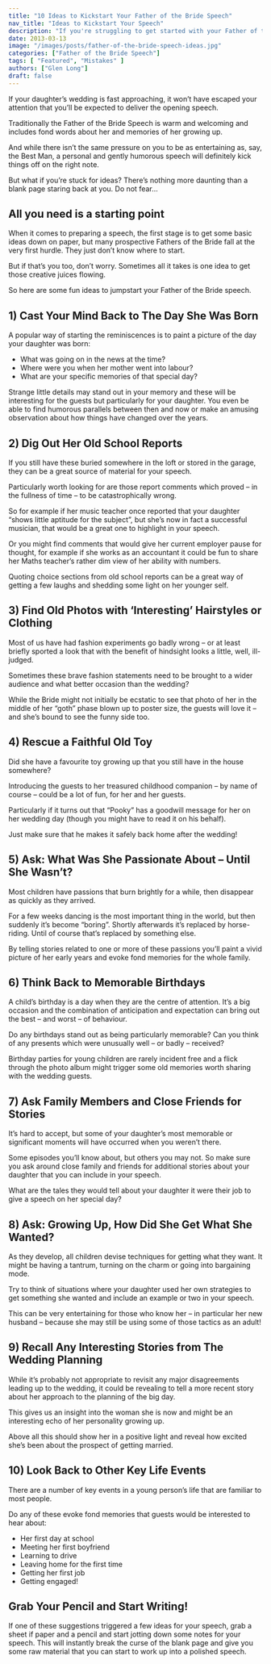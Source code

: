 ```yaml
---
title: "10 Ideas to Kickstart Your Father of the Bride Speech"
nav_title: "Ideas to Kickstart Your Speech"
description: "If you're struggling to get started with your Father of the Bride speech, here are 10 great ideas to get your creative juices flowing."
date: 2013-03-13
image: "/images/posts/father-of-the-bride-speech-ideas.jpg"
categories: ["Father of the Bride Speech"]
tags: [ "Featured", "Mistakes" ]
authors: ["Glen Long"]
draft: false
---
```

If your daughter’s wedding is fast approaching, it won’t have escaped your attention that you’ll be expected to deliver the opening speech.

Traditionally the Father of the Bride Speech is warm and welcoming and includes fond words about her and memories of her growing up.

And while there isn’t the same pressure on you to be as entertaining as, say, the Best Man, a personal and gently humorous speech will definitely kick things off on the right note.

But what if you’re stuck for ideas? There’s nothing more daunting than a blank page staring back at you. Do not fear…

## All you need is a starting point

When it comes to preparing a speech, the first stage is to get some basic ideas down on paper, but many prospective Fathers of the Bride fall at the very first hurdle. They just don’t know where to start.

But if that’s you too, don’t worry. Sometimes all it takes is one idea to get those creative juices flowing.

So here are some fun ideas to jumpstart your Father of the Bride speech.

## 1) Cast Your Mind Back to The Day She Was Born

A popular way of starting the reminiscences is to paint a picture of the day your daughter was born:

- What was going on in the news at the time?
- Where were you when her mother went into labour?
- What are your specific memories of that special day?

Strange little details may stand out in your memory and these will be interesting for the guests but particularly for your daughter. You even be able to find humorous parallels between then and now or make an amusing observation about how things have changed over the years.

## 2) Dig Out Her Old School Reports

If you still have these buried somewhere in the loft or stored in the garage, they can be a great source of material for your speech.

Particularly worth looking for are those report comments which proved – in the fullness of time – to be catastrophically wrong.

So for example if her music teacher once reported that your daughter “shows little aptitude for the subject”, but she’s now in fact a successful musician, that would be a great one to highlight in your speech.

Or you might find comments that would give her current employer pause for thought, for example if she works as an accountant it could be fun to share her Maths teacher’s rather dim view of her ability with numbers.

Quoting choice sections from old school reports can be a great way of getting a few laughs and shedding some light on her younger self.

## 3) Find Old Photos with ‘Interesting’ Hairstyles or Clothing

Most of us have had fashion experiments go badly wrong – or at least briefly sported a look that with the benefit of hindsight looks a little, well, ill-judged.

Sometimes these brave fashion statements need to be brought to a wider audience and what better occasion than the wedding?

While the Bride might not initially be ecstatic to see that photo of her in the middle of her “goth” phase blown up to poster size, the guests will love it – and she’s bound to see the funny side too.

## 4) Rescue a Faithful Old Toy

Did she have a favourite toy growing up that you still have in the house somewhere?

Introducing the guests to her treasured childhood companion – by name of course – could be a lot of fun, for her and her guests.

Particularly if it turns out that “Pooky” has a goodwill message for her on her wedding day (though you might have to read it on his behalf).

Just make sure that he makes it safely back home after the wedding!

## 5) Ask: What Was She Passionate About – Until She Wasn’t?

Most children have passions that burn brightly for a while, then disappear as quickly as they arrived.

For a few weeks dancing is the most important thing in the world, but then suddenly it’s become “boring”. Shortly afterwards it’s replaced by horse-riding. Until of course that’s replaced by something else.

By telling stories related to one or more of these passions you’ll paint a vivid picture of her early years and evoke fond memories for the whole family.

## 6) Think Back to Memorable Birthdays

A child’s birthday is a day when they are the centre of attention. It’s a big occasion and the combination of anticipation and expectation can bring out the best – and worst – of behaviour.

Do any birthdays stand out as being particularly memorable? Can you think of any presents which were unusually well – or badly – received?

Birthday parties for young children are rarely incident free and a flick through the photo album might trigger some old memories worth sharing with the wedding guests.

## 7) Ask Family Members and Close Friends for Stories

It’s hard to accept, but some of your daughter’s most memorable or significant moments will have occurred when you weren’t there.

Some episodes you’ll know about, but others you may not. So make sure you ask around close family and friends for additional stories about your daughter that you can include in your speech.

What are the tales they would tell about your daughter it were their job to give a speech on her special day?

## 8) Ask: Growing Up, How Did She Get What She Wanted?

As they develop, all children devise techniques for getting what they want. It might be having a tantrum, turning on the charm or going into bargaining mode.

Try to think of situations where your daughter used her own strategies to get something she wanted and include an example or two in your speech.

This can be very entertaining for those who know her – in particular her new husband – because she may still be using some of those tactics as an adult!

## 9) Recall Any Interesting Stories from The Wedding Planning

While it’s probably not appropriate to revisit any major disagreements leading up to the wedding, it could be revealing to tell a more recent story about her approach to the planning of the big day.

This gives us an insight into the woman she is now and might be an interesting echo of her personality growing up.

Above all this should show her in a positive light and reveal how excited she’s been about the prospect of getting married.

## 10) Look Back to Other Key Life Events

There are a number of key events in a young person’s life that are familiar to most people.

Do any of these evoke fond memories that guests would be interested to hear about:

- Her first day at school
- Meeting her first boyfriend
- Learning to drive
- Leaving home for the first time
- Getting her first job
- Getting engaged!

## Grab Your Pencil and Start Writing!

If one of these suggestions triggered a few ideas for your speech, grab a sheet if paper and a pencil and start jotting down some notes for your speech. This will instantly break the curse of the blank page and give you some raw material that you can start to work up into a polished speech.